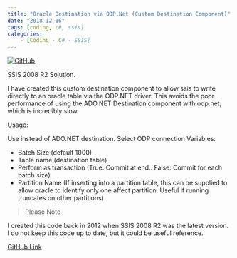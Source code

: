 ```yaml
---
title: "Oracle Destination via ODP.Net (Custom Destination Component)"
date: "2018-12-16"
tags: [coding, c#, ssis]
categories: 
	- [Coding - C# - SSIS]
---
```


[![GitHub](GitHub.png)](https://github.com/davidtstafford/SSIS2008R2-Custom-Oracle-Destination)

SSIS 2008 R2 Solution.

I have created this custom destination component to allow ssis to write directly to an oracle table via the ODP.NET driver. This avoids the poor performance of using the ADO.NET Destination component with odp.net, which is incredibly slow.

Usage:

Use instead of ADO.NET destination.
Select ODP connection
Variables:

- Batch Size (default 1000)
- Table name (destination table)
- Perform as transaction (True: Commit at end.. False: Commit for each batch size)
- Partition Name (If inserting into a partition table, this can be supplied to allow oracle to identify only one affect partition. Useful if running truncates on other partitions)

> Please Note

I created this code back in 2012 when SSIS 2008 R2 was the latest version. I do not keep this code up to date, but it could be useful reference.

[GitHub Link](https://github.com/davidtstafford/SSIS2008R2-Custom-Oracle-Destination)
